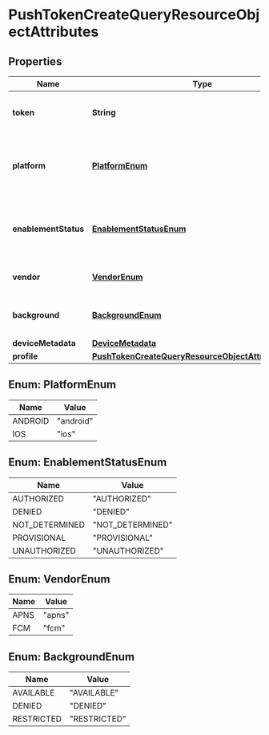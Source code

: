 # PushTokenCreateQueryResourceObjectAttributes

## Properties
Name | Type | Description | Notes
------------ | ------------- | ------------- | -------------
**token** | **String** | A push token from APNS or FCM. | 
**platform** | [**PlatformEnum**](#PlatformEnum) | The platform on which the push token was created. | 
**enablementStatus** | [**EnablementStatusEnum**](#EnablementStatusEnum) | This is the enablement status for the individual push token. |  [optional]
**vendor** | [**VendorEnum**](#VendorEnum) | The vendor of the push token. | 
**background** | [**BackgroundEnum**](#BackgroundEnum) | The background state of the push token. |  [optional]
**deviceMetadata** | [**DeviceMetadata**](DeviceMetadata.md) |  |  [optional]
**profile** | [**PushTokenCreateQueryResourceObjectAttributesProfile**](PushTokenCreateQueryResourceObjectAttributesProfile.md) |  | 

<a name="PlatformEnum"></a>
## Enum: PlatformEnum
Name | Value
---- | -----
ANDROID | &quot;android&quot;
IOS | &quot;ios&quot;

<a name="EnablementStatusEnum"></a>
## Enum: EnablementStatusEnum
Name | Value
---- | -----
AUTHORIZED | &quot;AUTHORIZED&quot;
DENIED | &quot;DENIED&quot;
NOT_DETERMINED | &quot;NOT_DETERMINED&quot;
PROVISIONAL | &quot;PROVISIONAL&quot;
UNAUTHORIZED | &quot;UNAUTHORIZED&quot;

<a name="VendorEnum"></a>
## Enum: VendorEnum
Name | Value
---- | -----
APNS | &quot;apns&quot;
FCM | &quot;fcm&quot;

<a name="BackgroundEnum"></a>
## Enum: BackgroundEnum
Name | Value
---- | -----
AVAILABLE | &quot;AVAILABLE&quot;
DENIED | &quot;DENIED&quot;
RESTRICTED | &quot;RESTRICTED&quot;

